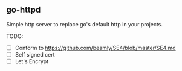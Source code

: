 go-httpd
--------

Simple http server to replace go's default http in your projects.

TODO:
- [ ] Conform to https://github.com/beamly/SE4/blob/master/SE4.md
- [ ] Self signed cert
- [ ] Let's Encrypt
